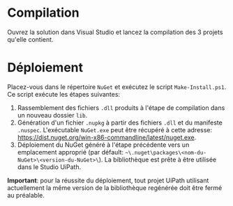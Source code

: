 # Compilation

Ouvrez la solution dans Visual Studio et lancez la compilation des 3 projets qu'elle contient.

# Déploiement

Placez-vous dans le répertoire `NuGet` et exécutez le script `Make-Install.ps1`.
Ce script exécute les étapes suivantes:

 1. Rassemblement des fichiers `.dll` produits à l'étape de compilation dans un nouveau dossier `lib`.
 2. Génération d'un fichier `.nupkg` à partir des fichiers `.dll` et du manifeste `.nuspec`. L'exécutable `NuGet.exe` peut être récupéré à cette adresse: https://dist.nuget.org/win-x86-commandline/latest/nuget.exe.
 3. Déploiement du NuGet généré à l'étape précédente vers un emplacement approprié (par défault: `~\.nuget\packages\<nom-du-NuGet>\<version-du-NuGet>\`). La bibliothèque est prête à être utilisée dans le Studio UiPath.
 
**Important**: pour la réussite du déploiement, tout projet UiPath utilisant actuellement la même version de la bibliothèque regénérée doit être fermé au préalable.